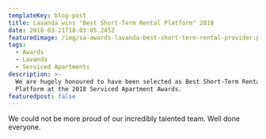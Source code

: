 ```yaml
---
templateKey: blog-post
title: Lavanda wins "Best Short-Term Rental Platform" 2018
date: 2018-03-21T18:03:05.245Z
featuredimage: /img/sa-awards-lavanda-best-short-term-rental-provider.png
tags:
  - Awards
  - Lavanda
  - Serviced Apartments
description: >-
  We are hugely honoured to have been selected as Best Short-Term Rental
  Platform at the 2018 Serviced Apartment Awards. 
featuredpost: false
---
```

<p>We could not be more proud of our incredibly talented team. Well done everyone.&nbsp;</p>